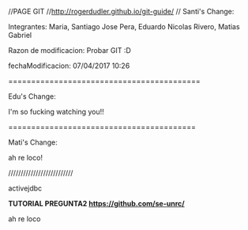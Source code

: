 //PAGE GIT
//http://rogerdudler.github.io/git-guide/
//
Santi's Change:

Integrantes: Maria, Santiago Jose
			 Pera, Eduardo Nicolas
			 Rivero, Matias Gabriel
			 
Razon de modificacion: Probar GIT :D

fechaModificacion: 07/04/2017 10:26

==========================================
 
Edu's Change:

I'm so fucking watching you!!

=========================================
 
Mati's Change:

ah re loco!


//////////////////////////

activejdbc

**TUTORIAL PREGUNTA2 https://github.com/se-unrc/**

ah re loco